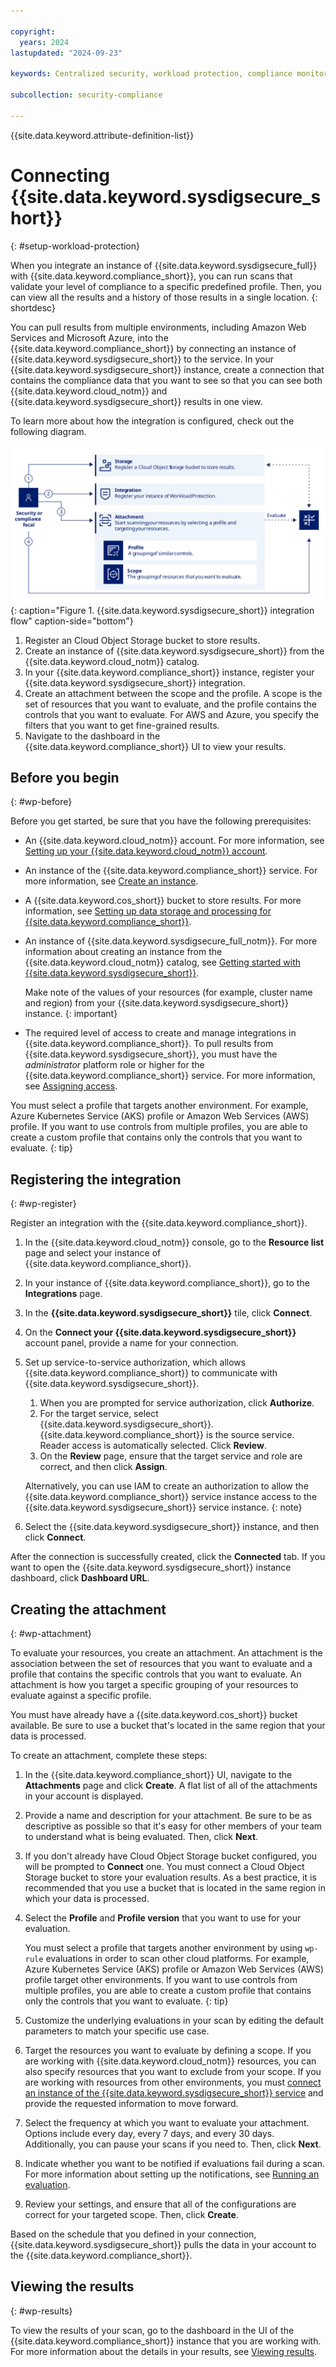 ```yaml
---

copyright:
  years: 2024
lastupdated: "2024-09-23"

keywords: Centralized security, workload protection, compliance monitoring, compliance, scan, sysdig, multicloud, multi-cloud, azure, amazon, aws

subcollection: security-compliance

---
```


{{site.data.keyword.attribute-definition-list}}

# Connecting {{site.data.keyword.sysdigsecure_short}}
{: #setup-workload-protection}

When you integrate an instance of {{site.data.keyword.sysdigsecure_full}} with {{site.data.keyword.compliance_short}}, you can run scans that validate your level of compliance to a specific predefined profile. Then, you can view all the results and a history of those results in a single location.
{: shortdesc}

You can pull results from multiple environments, including Amazon Web Services and Microsoft Azure, into the {{site.data.keyword.compliance_short}} by connecting an instance of {{site.data.keyword.sysdigsecure_short}} to the service. In your {{site.data.keyword.sysdigsecure_short}} instance, create a connection that contains the compliance data that you want to see so that you can see both {{site.data.keyword.cloud_notm}} and {{site.data.keyword.sysdigsecure_short}} results in one view.

To learn more about how the integration is configured, check out the following diagram.

![The image shows the sequence of events that a user follows as part of setting up the integration.](../images/workload-protection.svg){: caption="Figure 1. {{site.data.keyword.sysdigsecure_short}} integration flow" caption-side="bottom"}

1. Register an Cloud Object Storage bucket to store results.
1. Create an instance of {{site.data.keyword.sysdigsecure_short}} from the {{site.data.keyword.cloud_notm}} catalog.
1. In your {{site.data.keyword.compliance_short}} instance, register your {{site.data.keyword.sysdigsecure_short}} integration.
1. Create an attachment between the scope and the profile. A scope is the set of resources that you want to evaluate, and the profile contains the controls that you want to evaluate. For AWS and Azure, you specify the filters that you want to get fine-grained results.
1. Navigate to the dashboard in the {{site.data.keyword.compliance_short}} UI to view your results.

## Before you begin
{: #wp-before}

Before you get started, be sure that you have the following prerequisites:

* An {{site.data.keyword.cloud_notm}} account. For more information, see [Setting up your {{site.data.keyword.cloud_notm}} account](/docs/account?topic=account-account-getting-started).
* An instance of the {{site.data.keyword.compliance_short}} service. For more information, see [Create an instance](/docs/security-compliance?topic=security-compliance-getting-started#gs-instance).
* A {{site.data.keyword.cos_short}} bucket to store results. For more information, see [Setting up data storage and processing for {{site.data.keyword.compliance_short}}](/docs/security-compliance?topic=security-compliance-storage).
* An instance of {{site.data.keyword.sysdigsecure_full_notm}}. For more information about creating an instance from the {{site.data.keyword.cloud_notm}} catalog, see [Getting started with {{site.data.keyword.sysdigsecure_short}}](/docs/workload-protection?topic=workload-protection-getting-started).

   Make note of the values of your resources (for example, cluster name and region) from your {{site.data.keyword.sysdigsecure_short}} instance.
   {: important}

* The required level of access to create and manage integrations in {{site.data.keyword.compliance_short}}. To pull results from {{site.data.keyword.sysdigsecure_short}}, you must have the *administrator* platform role or higher for the {{site.data.keyword.compliance_short}} service. For more information, see [Assigning access](/docs/security-compliance?topic=security-compliance-access-management).


You must select a profile that targets another environment. For example, Azure Kubernetes Service (AKS) profile or Amazon Web Services (AWS) profile. If you want to use controls from multiple profiles, you are able to create a custom profile that contains only the controls that you want to evaluate.
{: tip}


## Registering the integration
{: #wp-register}

Register an integration with the {{site.data.keyword.compliance_short}}.

1. In the {{site.data.keyword.cloud_notm}} console, go to the **Resource list** page and select your instance of {{site.data.keyword.compliance_short}}.
1. In your instance of {{site.data.keyword.compliance_short}}, go to the **Integrations** page.
1. In the **{{site.data.keyword.sysdigsecure_short}}** tile, click **Connect**.
1. On the **Connect your {{site.data.keyword.sysdigsecure_short}}** account panel, provide a name for your connection.
1. Set up service-to-service authorization, which allows {{site.data.keyword.compliance_short}} to communicate with {{site.data.keyword.sysdigsecure_short}}.
   1. When you are prompted for service authorization, click **Authorize**.
   1. For the target service, select {{site.data.keyword.sysdigsecure_short}}. {{site.data.keyword.compliance_short}} is the source service. Reader access is automatically selected. Click **Review**.
   1. On the **Review** page, ensure that the target service and role are correct, and then click **Assign**.

   Alternatively, you can use IAM to create an authorization to allow the {{site.data.keyword.compliance_short}} service instance access to the {{site.data.keyword.sysdigsecure_short}} service instance.
   {: note}

1. Select the {{site.data.keyword.sysdigsecure_short}} instance, and then click **Connect**.

After the connection is successfully created, click the **Connected** tab. If you want to open the {{site.data.keyword.sysdigsecure_short}} instance dashboard, click **Dashboard URL**.

## Creating the attachment
{: #wp-attachment}

To evaluate your resources, you create an attachment. An attachment is the association between the set of resources that you want to evaluate and a profile that contains the specific controls that you want to evaluate. An attachment is how you target a specific grouping of your resources to evaluate against a specific profile.

You must have already have a {{site.data.keyword.cos_short}} bucket available. Be sure to use a bucket that's located in the same region that your data is processed.

To create an attachment, complete these steps:

1. In the {{site.data.keyword.compliance_short}} UI, navigate to the **Attachments** page and click **Create**. A flat list of all of the attachments in your account is displayed.
2. Provide a name and description for your attachment. Be sure to be as descriptive as possible so that it's easy for other members of your team to understand what is being evaluated. Then, click **Next**.
3. If you don't already have Cloud Object Storage bucket configured, you will be prompted to **Connect** one. You must connect a Cloud Object Storage bucket to store your evaluation results. As a best practice, it is recommended that you use a bucket that is located in the same region in which your data is processed.
4. Select the **Profile** and **Profile version** that you want to use for your evaluation.

   You must select a profile that targets another environment by using `wp-rule` evaluations in order to scan other cloud platforms. For example, Azure Kubernetes Service (AKS) profile or Amazon Web Services (AWS) profile target other environments. If you want to use controls from multiple profiles, you are able to create a custom profile that contains only the controls that you want to evaluate. 
   {: tip}

5. Customize the underlying evaluations in your scan by editing the default parameters to match your specific use case.
6. Target the resources you want to evaluate by defining a scope. If you are working with {{site.data.keyword.cloud_notm}} resources, you can also specify resources that you want to exclude from your scope. If you are working with resources from other environments, you must [connect an instance of the {{site.data.keyword.sysdigsecure_short}} service](/docs/security-compliance?topic=security-compliance-setup-workload-protection) and provide the requested information to move forward.
7. Select the frequency at which you want to evaluate your attachment. Options include every day, every 7 days, and every 30 days. Additionally, you can pause your scans if you need to. Then, click **Next**.
8. Indicate whether you want to be notified if evaluations fail during a scan. For more information about setting up the notifications, see [Running an evaluation](/docs/security-compliance?topic=security-compliance-scan-resources).
9. Review your settings, and ensure that all of the configurations are correct for your targeted scope. Then, click **Create**.

Based on the schedule that you defined in your connection, {{site.data.keyword.sysdigsecure_short}} pulls the data in your account to the {{site.data.keyword.compliance_short}}.

## Viewing the results
{: #wp-results}

To view the results of your scan, go to the dashboard in the UI of the {{site.data.keyword.compliance_short}} instance that you are working with. For more information about the details in your results, see [Viewing results](/docs/security-compliance?topic=security-compliance-results).
